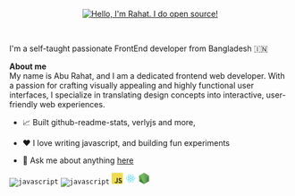 <p align="center"><a href="https://anuraghazra.github.io"><img width="80%" alt="Hello, I'm Rahat. I do open source!" src="https://i.ibb.co/Px94hNW/bannar.png" /></a></p>

<br />

I'm a self-taught passionate FrontEnd developer from Bangladesh 🇮🇳

**About me** <br/>
My name is Abu Rahat, and I am a dedicated frontend web developer. With a passion for crafting visually appealing and highly functional user interfaces, I specialize in translating design concepts into interactive, user-friendly web experiences.

- 📈 Built github-readme-stats, verlyjs and more,

- ❤️ I love writing javascript, and building fun experiments

- 💬 Ask me about anything [here](aburahatshaum889@gmail.com)

  
<code><img height="20" alt="javascript" src="https://i.ibb.co/LZnBKhn/html.jpg"></code>
<code><img height="20" alt="javascript" src="https://i.ibb.co/bJj0D9r/css.png"></code>
<code><img height="20" alt="javascript" src="https://raw.githubusercontent.com/github/explore/80688e429a7d4ef2fca1e82350fe8e3517d3494d/topics/javascript/javascript.png"></code>
<code><img height="20" alt="react" src="https://raw.githubusercontent.com/github/explore/80688e429a7d4ef2fca1e82350fe8e3517d3494d/topics/react/react.png"></code>
<code><img height="20" alt="nodejs" src="https://raw.githubusercontent.com/github/explore/80688e429a7d4ef2fca1e82350fe8e3517d3494d/topics/nodejs/nodejs.png"></code>    

